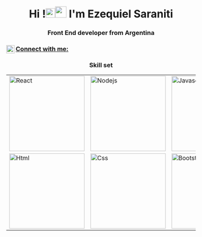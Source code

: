 <h1 align="center">Hi !<img src="https://media.giphy.com/media/hvRJCLFzcasrR4ia7z/giphy.gif" width="25px"><img src="https://emojis.slackmojis.com/emojis/images/1531849430/4246/blob-sunglasses.gif?1531849430" width="30"/>  I'm Ezequiel Saraniti</h1>
<h3 align="center">Front End developer from Argentina</h3>


<p align="center">
<h3 align="left"> <a href="https://www.linkedin.com/in/ezequiel-saraniti-97274a21a/" target="blank">  Connect with me: <img align="left" alt="Ezequiel Saraniti LinkedIN" width="22px" src="https://raw.githubusercontent.com/peterthehan/peterthehan/master/assets/linkedin.svg" /></h3>
 </a>

    
<h3 align="center">Skill set</h3>
<table>
  <tr> 
    <td><img src="https://cdn.iconscout.com/icon/free/png-128/react-1175109.png" alt="React" width="200"></td>
    <td><img src="https://cdn.iconscout.com/icon/free/png-128/nodejs-2-226035.png" alt="Nodejs" width="200"></td>
    <td><img src="https://cdn.iconscout.com/icon/free/png-128/javascript-1-225993.png" alt="Javascript" width="200"></td>
    <td><img src="https://cdn.iconscout.com/icon/free/png-256/firebase-3521427-2944871.png" alt="Firebase" width="200"></td>
    <td><img src="https://cdn.iconscout.com/icon/free/png-256/linux-9-202419.png" alt="Linux" width="200"></td>
   
  </tr>
  <tr>
    <td><img src="https://cdn.iconscout.com/icon/free/png-128/html5-40-1175193.png" alt="Html" width="200"></td>
    <td><img src="https://cdn.iconscout.com/icon/free/png-128/css3-11-1175239.png" alt="Css" width="200"></td>
    <td><img src="https://cdn.iconscout.com/icon/free/png-128/bootstrap-226077.png" alt="Bootstrap" width="200"></td>
    <td><img src="https://cdn.iconscout.com/icon/free/png-256/sass-2752078-2284895.png" alt="Sass" width="200"></td>
    <td><img src="https://cdn.iconscout.com/icon/free/png-128/git-18-1175219.png" alt="Git" width="200"></td>
  </tr>
</table>
